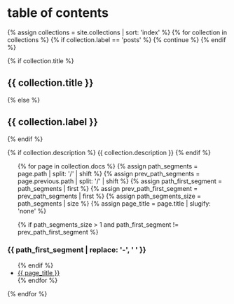 ---
---

# table of contents

{% assign collections = site.collections | sort: 'index' %}
{% for collection in collections %}
{% if collection.label == 'posts' %}
  {% continue %}
{% endif %}

{% if collection.title %}
## {{ collection.title }}
{% else %}
## {{ collection.label }}
{% endif %}

{% if collection.description %}
{{ collection.description }}
{% endif %}

<ul>
  {% for page in collection.docs %}
  {% assign path_segments = page.path | split: '/' | shift %}
  {% assign prev_path_segments = page.previous.path | split: '/' | shift %}
  {% assign path_first_segment = path_segments | first %}
  {% assign prev_path_first_segment = prev_path_segments | first %}
  {% assign path_segments_size = path_segments | size %}
  {% assign page_title = page.title | slugify: 'none' %}

  {% if path_segments_size > 1 and path_first_segment != prev_path_first_segment %}
</ul>
<h3>{{ path_first_segment | replace: '-', ' ' }}</h3>
<ul>
  {% endif %}

  <li>
    <a href="{{ page.url | relative_url }}">
    {{ page_title }}
    </a>
  </li>
  {% endfor %}
</ul>
{% endfor %}
